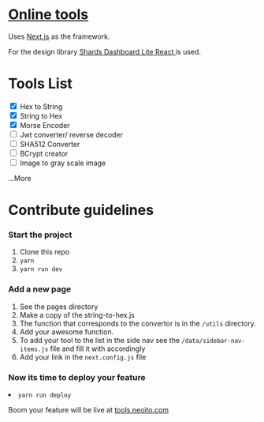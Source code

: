 # [Online tools](https://tools.neoito.com)

Uses [Next.js](https://nextjs.org) as the framework.

For the design library [Shards Dashboard Lite React
](https://designrevision.com/downloads/shards-dashboard-lite-react/) is used.

# Tools List

<input type="checkbox" checked style=""/> Hex to String<br>
<input type="checkbox" checked style=""/> String to Hex<br>
<input type="checkbox" checked style=""/> Morse Encoder<br>
<input type="checkbox"  style=""/> Jwt converter/ reverse decoder<br>
<input type="checkbox"  style=""/> SHA512 Converter<br>
<input type="checkbox"  style=""/> BCrypt creator<br>
<input type="checkbox"  style=""/> Image to gray scale image<br>

...More

# Contribute guidelines

### Start the project

<ol>
<li>Clone this repo</li>
<li><code>yarn</code></li>
<li><code>yarn run dev</code></li>
</ol>

### Add a new page

<ol>
<li>See the pages directory</li>
<li>Make a copy of the string-to-hex.js</li>
<li>The function that corresponds to the convertor is in the <code>/utils</code> directory.</li>
<li>Add your awesome function.</li>
<li>To add your tool to the list in the side nav see the <code>/data/sidebar-nav-items.js</code> file and fill it with accordingly</li>
<li>Add your link in the <code>next.config.js</code> file</li>
</ol>

### Now its time to deploy your feature

 <li><code>yarn run deploy</code></li>

Boom your feature will be live at [tools.neoito.com](https://tools.neoito.com)
